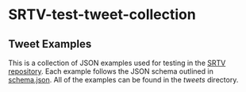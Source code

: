 # SRTV-test-tweet-collection

## Tweet Examples

This is a collection of JSON examples used for testing in the [SRTV repository](https://github.com/ZavierHenry/SRTV). Each example follows the JSON schema outlined in [schema.json](schema.json). All of the examples can be found in the _tweets_ directory.